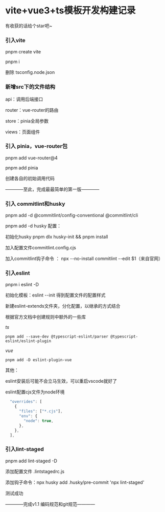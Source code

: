 # vite+vue3+ts模板开发构建记录

有收获的话给个star吧~

### 引入vite

pnpm create vite

pnpm i

删除 tsconfig.node.json

### 新增src下的文件结构

api：调用后端接口

router：vue-router的路由

store：pinia全局参数 

views：页面组件

### 引入 pinia，vue-router包

pnpm add vue-router@4

pnpm add pinia

创建各自的初始调用代码

————至此，完成最最简单的第一版————

### 引入 commitlint和husky

pnpm add -d @commitlint/config-conventional @commitlint/cli 

pnpm add -d husky
配置：

初始化husky  pnpm dlx husky-init && pnpm install

加入配置文件commitlint.config.cjs

加入commitlint钩子命令 ： npx --no-install commitlint --edit $1（来自官网）

### 引入eslint

pnpm i eslint -D

初始化模板：eslint --init 得到配置文件的配置样式

新建eslint-extends文件夹，分化配置，以继承的方式结合

根据官方文档中创建规则中额外的一些库

*ts*

```
pnpm add --save-dev @typescript-eslint/parser @typescript-eslint/eslint-plugin
```

*vue*

```
pnpm add -D eslint-plugin-vue 
```

其他：

eslint安装后可能不会立马生效，可以重启vscode就好了

eslint配置cjs文件为node环境

```js
  "overrides": [
    {
      "files": ["*.cjs"],
      "env": {
        "node": true,
      },
    },
  ],
```

### 引入lint-staged

pnpm add lint-staged -D

添加配置文件 .lintstagedrc.js

添加钩子命令：npx husky add .husky/pre-commit 'npx lint-staged'

测试成功



————完成v1.1 编码规范和git规范————




